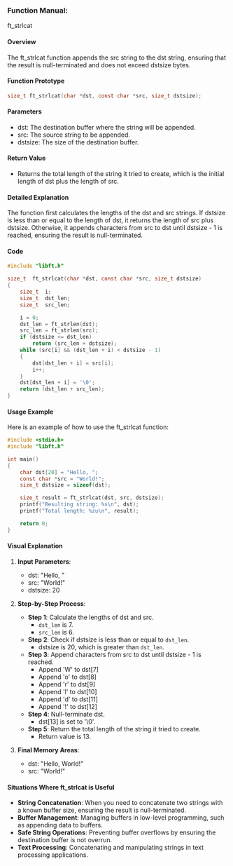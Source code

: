 ### Function Manual: 

ft_strlcat

#### Overview
The ft_strlcat function appends the src string to the dst string, ensuring that the result is null-terminated and does not exceed dstsize bytes.

#### Function Prototype
```c
size_t ft_strlcat(char *dst, const char *src, size_t dstsize);
```

#### Parameters
- dst: The destination buffer where the string will be appended.
- src: The source string to be appended.
- dstsize: The size of the destination buffer.

#### Return Value
- Returns the total length of the string it tried to create, which is the initial length of dst plus the length of src.

#### Detailed Explanation
The function first calculates the lengths of the dst and src
 strings. If dstsize is less than or equal to the length of dst, it returns the length of src plus dstsize. Otherwise, it appends characters from src to dst until dstsize - 1 is reached, ensuring the result is null-terminated.

#### Code
```c
#include "libft.h"

size_t	ft_strlcat(char *dst, const char *src, size_t dstsize)
{
	size_t	i;
	size_t	dst_len;
	size_t	src_len;

	i = 0;
	dst_len = ft_strlen(dst);
	src_len = ft_strlen(src);
	if (dstsize <= dst_len)
		return (src_len + dstsize);
	while (src[i] && (dst_len + i) < dstsize - 1)
	{
		dst[dst_len + i] = src[i];
		i++;
	}
	dst[dst_len + i] = '\0';
	return (dst_len + src_len);
}
```

#### Usage Example
Here is an example of how to use the ft_strlcat function:
```c
#include <stdio.h>
#include "libft.h"

int main()
{
	char dst[20] = "Hello, ";
	const char *src = "World!";
	size_t dstsize = sizeof(dst);

	size_t result = ft_strlcat(dst, src, dstsize);
	printf("Resulting string: %s\n", dst);
	printf("Total length: %zu\n", result);

	return 0;
}
```

#### Visual Explanation
1. **Input Parameters**:
   - dst: "Hello, "
   - src: "World!"
   - dstsize: 20

2. **Step-by-Step Process**:
   - **Step 1**: Calculate the lengths of dst and src.
     - `dst_len` is 7.
     - `src_len` is 6.
   - **Step 2**: Check if dstsize is less than or equal to `dst_len`.
     - dstsize is 20, which is greater than `dst_len`.
   - **Step 3**: Append characters from src to dst until dstsize - 1 is reached.
     - Append 'W' to dst[7]
     - Append 'o' to dst[8]
     - Append 'r' to dst[9]
     - Append 'l' to dst[10]
     - Append 'd' to dst[11]
     - Append '!' to dst[12]
   - **Step 4**: Null-terminate dst.
     - dst[13] is set to '\0'.
   - **Step 5**: Return the total length of the string it tried to create.
     - Return value is 13.

3. **Final Memory Areas**:
   - dst: "Hello, World!"
   - src: "World!"

#### Situations Where ft_strlcat is Useful
- **String Concatenation**: When you need to concatenate two strings with a known buffer size, ensuring the result is null-terminated.
- **Buffer Management**: Managing buffers in low-level programming, such as appending data to buffers.
- **Safe String Operations**: Preventing buffer overflows by ensuring the destination buffer is not overrun.
- **Text Processing**: Concatenating and manipulating strings in text processing applications.
